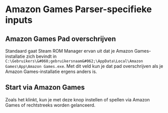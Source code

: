 # Amazon Games Parser-specifieke inputs

## Amazon Games Pad overschrijven
Standaard gaat Steam ROM Manager ervan uit dat je Amazon Games-installatie zich bevindt in `C:\Gebruikers\&#060;gebruikersnaam&#062;\AppData\Local\Amazon Games\App\Amazon Games.exe`. Met dit veld kun je dat pad overschrijven als je Amazon Games-installatie ergens anders is.

## Start via Amazon Games

Zoals het klinkt, kun je met deze knop instellen of spellen via Amazon Games of rechtstreeks worden gelanceerd.
